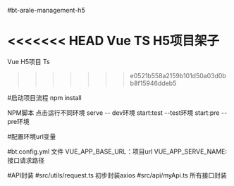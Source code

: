 #bt-arale-management-h5


<<<<<<< HEAD
Vue TS H5项目架子
=======
Vue H5项目 Ts
>>>>>>> e0521b558a2159b101d50a03d0bb8f15946ddeb5

#启动项目流程
npm install

NPM脚本 点击运行不同环境
serve -- dev环境
start:test --test环境
start:pre  --pre环境

#配置环境url变量

#bt.config.yml 文件
VUE_APP_BASE_URL：项目url
VUE_APP_SERVE_NAME:接口请求路径


#API封装 
#src/utils/request.ts  初步封装axios
#src/api/myApi.ts 所有接口封装

